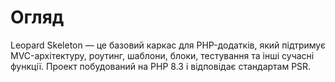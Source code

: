 # Огляд

Leopard Skeleton — це базовий каркас для PHP-додатків, який підтримує MVC-архітектуру, роутинг, шаблони, блоки, тестування та інші сучасні функції. Проект побудований на PHP 8.3 і відповідає стандартам PSR.
